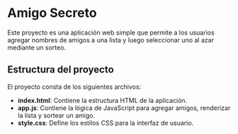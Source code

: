 # Amigo Secreto

Este proyecto es una aplicación web simple que permite a los usuarios agregar nombres de amigos a una lista
y luego seleccionar uno al azar mediante un sorteo.

## Estructura del proyecto

El proyecto consta de los siguientes archivos:

- **index.html**: Contiene la estructura HTML de la aplicación.
- **app.js**: Contiene la lógica de JavaScript para agregar amigos, renderizar la lista y sortear un amigo.
- **style.css**: Define los estilos CSS para la interfaz de usuario.
